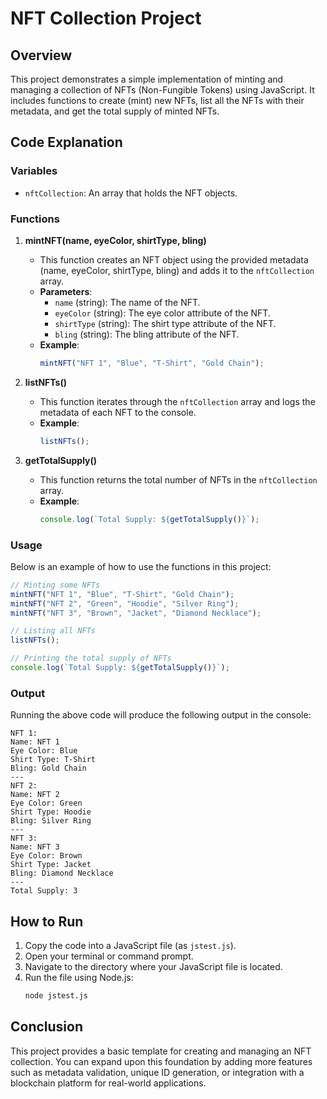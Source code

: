 # NFT Collection Project

## Overview

This project demonstrates a simple implementation of minting and managing a collection of NFTs (Non-Fungible Tokens) using JavaScript. It includes functions to create (mint) new NFTs, list all the NFTs with their metadata, and get the total supply of minted NFTs.

## Code Explanation

### Variables

- `nftCollection`: An array that holds the NFT objects.

### Functions

1. **mintNFT(name, eyeColor, shirtType, bling)**
    - This function creates an NFT object using the provided metadata (name, eyeColor, shirtType, bling) and adds it to the `nftCollection` array.
    - **Parameters**:
        - `name` (string): The name of the NFT.
        - `eyeColor` (string): The eye color attribute of the NFT.
        - `shirtType` (string): The shirt type attribute of the NFT.
        - `bling` (string): The bling attribute of the NFT.
    - **Example**:
        ```javascript
        mintNFT("NFT 1", "Blue", "T-Shirt", "Gold Chain");
        ```

2. **listNFTs()**
    - This function iterates through the `nftCollection` array and logs the metadata of each NFT to the console.
    - **Example**:
        ```javascript
        listNFTs();
        ```

3. **getTotalSupply()**
    - This function returns the total number of NFTs in the `nftCollection` array.
    - **Example**:
        ```javascript
        console.log(`Total Supply: ${getTotalSupply()}`);
        ```

### Usage

Below is an example of how to use the functions in this project:

```javascript
// Minting some NFTs
mintNFT("NFT 1", "Blue", "T-Shirt", "Gold Chain");
mintNFT("NFT 2", "Green", "Hoodie", "Silver Ring");
mintNFT("NFT 3", "Brown", "Jacket", "Diamond Necklace");

// Listing all NFTs
listNFTs();

// Printing the total supply of NFTs
console.log(`Total Supply: ${getTotalSupply()}`);
```

### Output

Running the above code will produce the following output in the console:

```
NFT 1:
Name: NFT 1
Eye Color: Blue
Shirt Type: T-Shirt
Bling: Gold Chain
---
NFT 2:
Name: NFT 2
Eye Color: Green
Shirt Type: Hoodie
Bling: Silver Ring
---
NFT 3:
Name: NFT 3
Eye Color: Brown
Shirt Type: Jacket
Bling: Diamond Necklace
---
Total Supply: 3
```

## How to Run

1. Copy the code into a JavaScript file (as `jstest.js`).
2. Open your terminal or command prompt.
3. Navigate to the directory where your JavaScript file is located.
4. Run the file using Node.js:
    ```bash
    node jstest.js
    ```

## Conclusion

This project provides a basic template for creating and managing an NFT collection. You can expand upon this foundation by adding more features such as metadata validation, unique ID generation, or integration with a blockchain platform for real-world applications.
